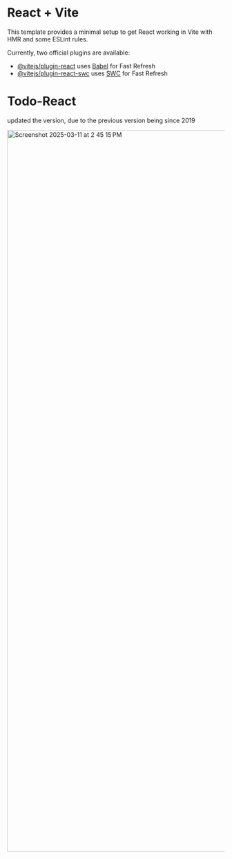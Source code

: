 # React + Vite

This template provides a minimal setup to get React working in Vite with HMR and some ESLint rules.

Currently, two official plugins are available:

- [@vitejs/plugin-react](https://github.com/vitejs/vite-plugin-react/blob/main/packages/plugin-react/README.md) uses [Babel](https://babeljs.io/) for Fast Refresh
- [@vitejs/plugin-react-swc](https://github.com/vitejs/vite-plugin-react-swc) uses [SWC](https://swc.rs/) for Fast Refresh
# Todo-React
updated the version, due to the previous version being since 2019


<img width="1671" alt="Screenshot 2025-03-11 at 2 45 15 PM" src="https://github.com/user-attachments/assets/ec9c9bbf-4e21-46d0-b4a8-b77dbe26f751" />
